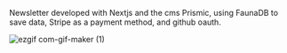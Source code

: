 Newsletter developed with Nextjs and the cms Prismic, using FaunaDB to save data, Stripe as a payment method, and github oauth.

![ezgif com-gif-maker (1)](https://user-images.githubusercontent.com/57308117/116347609-ea388a00-a7c2-11eb-8029-5ce8b81725d3.gif)
